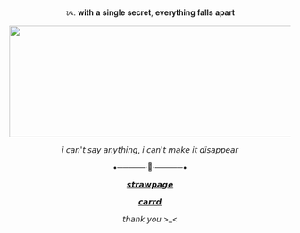 <p align=center> ᝰ. 𝐰𝐢𝐭𝐡 𝐚 𝐬𝐢𝐧𝐠𝐥𝐞 𝐬𝐞𝐜𝐫𝐞𝐭, 𝐞𝐯𝐞𝐫𝐲𝐭𝐡𝐢𝐧𝐠 𝐟𝐚𝐥𝐥𝐬 𝐚𝐩𝐚𝐫𝐭</p>

<p align="center">
<img src="https://encrypted-tbn0.gstatic.com/images?q=tbn:ANd9GcRL5Bh17y8BRYdUZSzUoppZ_CqmZunpC6rJng&s" width="600" height="200">
</p>

<p align=center>  𝘪 𝘤𝘢𝘯'𝘵 𝘴𝘢𝘺 𝘢𝘯𝘺𝘵𝘩𝘪𝘯𝘨, 𝘪 𝘤𝘢𝘯'𝘵 𝘮𝘢𝘬𝘦 𝘪𝘵 𝘥𝘪𝘴𝘢𝘱𝘱𝘦𝘢𝘳</p>

<p align=center> •─────⋅🌹⋅─────•</p>


<p align=center> <a href="https://ezraxp.straw.page/">𝙨𝙩𝙧𝙖𝙬𝙥𝙖𝙜𝙚</a></p>

<p align=center> <a href="https://ult-rebel.carrd.co">𝙘𝙖𝙧𝙧𝙙</a></p>


<p align=center>  𝘵𝘩𝘢𝘯𝘬 𝘺𝘰𝘶 >_< </p>
<!---
ultimate-rebel/ultimate-rebel is a ✨ special ✨ repository because its `README.md` (this file) appears on your GitHub profile.
You can click the Preview link to take a look at your changes.
--->
